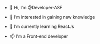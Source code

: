 - 👋 Hi, I’m @Developer-ASF
- 👀 I’m interested in gaining new knowledge
- 🌱 I’m currently learning ReactJs

- 📫 I'm a Front-end developer
